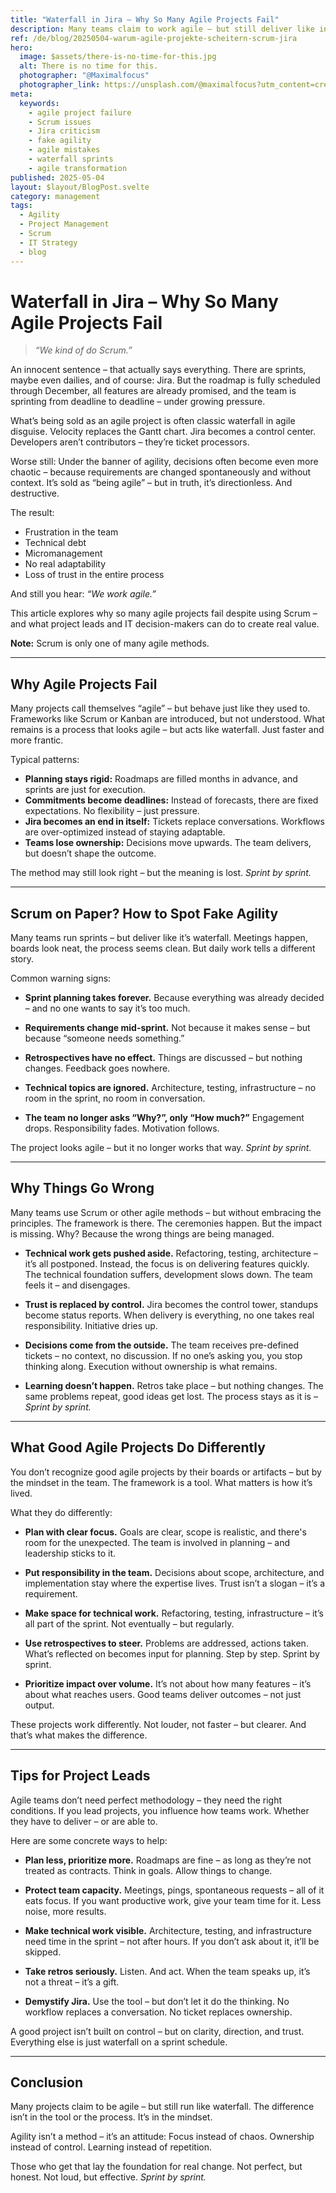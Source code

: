 ```yaml
---
title: "Waterfall in Jira – Why So Many Agile Projects Fail"
description: Many teams claim to work agile – but still deliver like in the waterfall model. This article uncovers typical patterns of fake agility, how to spot them, and how real agile can work.
ref: /de/blog/20250504-warum-agile-projekte-scheitern-scrum-jira
hero:
  image: $assets/there-is-no-time-for-this.jpg
  alt: There is no time for this.
  photographer: "@Maximalfocus"
  photographer_link: https://unsplash.com/@maximalfocus?utm_content=creditCopyText&utm_medium=referral&utm_source=unsplash
meta:
  keywords:
    - agile project failure
    - Scrum issues
    - Jira criticism
    - fake agility
    - agile mistakes
    - waterfall sprints
    - agile transformation
published: 2025-05-04
layout: $layout/BlogPost.svelte
category: management
tags:
  - Agility
  - Project Management
  - Scrum
  - IT Strategy
  - blog
---
```


# Waterfall in Jira – Why So Many Agile Projects Fail

> _“We kind of do Scrum.”_

An innocent sentence – that actually says everything.
There are sprints, maybe even dailies, and of course: Jira. But the roadmap is fully scheduled through December, all features are already promised, and the team is sprinting from deadline to deadline – under growing pressure.

What’s being sold as an agile project is often classic waterfall in agile disguise.
Velocity replaces the Gantt chart. Jira becomes a control center. Developers aren’t contributors – they’re ticket processors.

Worse still:
Under the banner of agility, decisions often become even more chaotic – because requirements are changed spontaneously and without context.
It’s sold as “being agile” – but in truth, it’s directionless. And destructive.

The result:

- Frustration in the team
- Technical debt
- Micromanagement
- No real adaptability
- Loss of trust in the entire process

And still you hear: _“We work agile.”_

This article explores why so many agile projects fail despite using Scrum – and what project leads and IT decision-makers can do to create real value.

**Note:** Scrum is only one of many agile methods.

---

## Why Agile Projects Fail

Many projects call themselves “agile” – but behave just like they used to.
Frameworks like Scrum or Kanban are introduced, but not understood.
What remains is a process that looks agile – but acts like waterfall. Just faster and more frantic.

Typical patterns:

- **Planning stays rigid:** Roadmaps are filled months in advance, and sprints are just for execution.
- **Commitments become deadlines:** Instead of forecasts, there are fixed expectations. No flexibility – just pressure.
- **Jira becomes an end in itself:** Tickets replace conversations. Workflows are over-optimized instead of staying adaptable.
- **Teams lose ownership:** Decisions move upwards. The team delivers, but doesn’t shape the outcome.

The method may still look right – but the meaning is lost.
_Sprint by sprint._

---

## Scrum on Paper? How to Spot Fake Agility

Many teams run sprints – but deliver like it’s waterfall.
Meetings happen, boards look neat, the process seems clean.
But daily work tells a different story.

Common warning signs:

- **Sprint planning takes forever.**
  Because everything was already decided – and no one wants to say it’s too much.

- **Requirements change mid-sprint.**
  Not because it makes sense – but because “someone needs something.”

- **Retrospectives have no effect.**
  Things are discussed – but nothing changes. Feedback goes nowhere.

- **Technical topics are ignored.**
  Architecture, testing, infrastructure – no room in the sprint, no room in conversation.

- **The team no longer asks “Why?”, only “How much?”**
  Engagement drops. Responsibility fades. Motivation follows.

The project looks agile – but it no longer works that way.
_Sprint by sprint._

---

## Why Things Go Wrong

Many teams use Scrum or other agile methods – but without embracing the principles.
The framework is there. The ceremonies happen. But the impact is missing.
Why? Because the wrong things are being managed.

- **Technical work gets pushed aside.**
  Refactoring, testing, architecture – it’s all postponed.
  Instead, the focus is on delivering features quickly.
  The technical foundation suffers, development slows down.
  The team feels it – and disengages.

- **Trust is replaced by control.**
  Jira becomes the control tower, standups become status reports.
  When delivery is everything, no one takes real responsibility.
  Initiative dries up.

- **Decisions come from the outside.**
  The team receives pre-defined tickets – no context, no discussion.
  If no one’s asking you, you stop thinking along.
  Execution without ownership is what remains.

- **Learning doesn’t happen.**
  Retros take place – but nothing changes.
  The same problems repeat, good ideas get lost.
  The process stays as it is –
  _Sprint by sprint._

---

## What Good Agile Projects Do Differently

You don’t recognize good agile projects by their boards or artifacts – but by the mindset in the team.
The framework is a tool. What matters is how it’s lived.

What they do differently:

- **Plan with clear focus.**
  Goals are clear, scope is realistic, and there's room for the unexpected.
  The team is involved in planning – and leadership sticks to it.

- **Put responsibility in the team.**
  Decisions about scope, architecture, and implementation stay where the expertise lives.
  Trust isn’t a slogan – it’s a requirement.

- **Make space for technical work.**
  Refactoring, testing, infrastructure – it’s all part of the sprint.
  Not eventually – but regularly.

- **Use retrospectives to steer.**
  Problems are addressed, actions taken.
  What’s reflected on becomes input for planning.
  Step by step. Sprint by sprint.

- **Prioritize impact over volume.**
  It’s not about how many features – it’s about what reaches users.
  Good teams deliver outcomes – not just output.

These projects work differently. Not louder, not faster – but clearer.
And that’s what makes the difference.

---

## Tips for Project Leads

Agile teams don’t need perfect methodology – they need the right conditions.
If you lead projects, you influence how teams work. Whether they have to deliver – or are able to.

Here are some concrete ways to help:

- **Plan less, prioritize more.**
  Roadmaps are fine – as long as they’re not treated as contracts.
  Think in goals. Allow things to change.

- **Protect team capacity.**
  Meetings, pings, spontaneous requests – all of it eats focus.
  If you want productive work, give your team time for it.
  Less noise, more results.

- **Make technical work visible.**
  Architecture, testing, and infrastructure need time in the sprint – not after hours.
  If you don’t ask about it, it’ll be skipped.

- **Take retros seriously.**
  Listen. And act.
  When the team speaks up, it’s not a threat – it’s a gift.

- **Demystify Jira.**
  Use the tool – but don’t let it do the thinking.
  No workflow replaces a conversation. No ticket replaces ownership.

A good project isn’t built on control – but on clarity, direction, and trust.
Everything else is just waterfall on a sprint schedule.

---

## Conclusion

Many projects claim to be agile – but still run like waterfall.
The difference isn’t in the tool or the process. It’s in the mindset.

Agility isn’t a method – it’s an attitude:
Focus instead of chaos. Ownership instead of control. Learning instead of repetition.

Those who get that lay the foundation for real change.
Not perfect, but honest. Not loud, but effective.
_Sprint by sprint._
